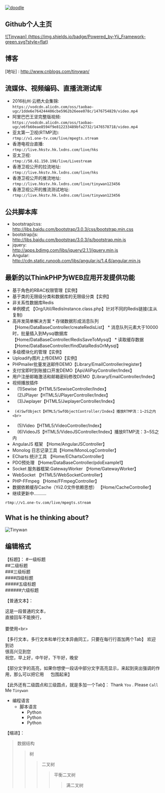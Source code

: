 [![doodle]][doodle-story]

[doodle]: https://www.google.com/logos/doodles/2016/googles-18th-birthday-5661535679545344-hp2x.gif "Google 18岁啦"
[doodle-story]: https://www.google.com.hk/search?q=Google

## Github个人主页
[![Tinywan] (https://img.shields.io/badge/Powered_by-Yii_Framework-green.svg?style=flat)](https://tinywan.github.io/)<br>

## 博客

[地址] : http://www.cnblogs.com/tinywan/

## 流媒体、视频编码、直播流测试库
*  2016杭州·云栖大会集锦:<br>
    `
    https://vodcdn.alicdn.com/oss/taobao-ugc/1dde6e764244406cbe5962b26eee078c/1476754829/video.mp4
    `
*  阿里巴巴王坚完整版视频:<br>
    `
    https://vodcdn.alicdn.com/oss/taobao-ugc/e6fb60eae8594f9e812233489bfa2732/1476578718/video.mp4
    `
*  亚太第一卫视(RTMP流):<br>
    `rtmp://v1.one-tv.com/live/mpegts.stream`
*  香港电视台直播:<br>
    `rtmp://live.hkstv.hk.lxdns.com/live/hks`
*  亚太卫视:<br>
    `rtmp://58.61.150.198/live/Livestream`
*  香港卫视公开的拉流地址:<br>
    `rtmp://live.hkstv.hk.lxdns.com/live/hks`
*  香港卫视公开的推流地址:<br>
    `rtmp://live.hkstv.hk.lxdns.com/live/tinywan123456`
*  香港卫视公开的推流测试地址:<br>
    `rtmp://live.hkstv.hk.lxdns.com/live/tinywan123456`

## 公共脚本库
*  bootstrap/css:<br>http://libs.baidu.com/bootstrap/3.0.3/css/bootstrap.min.css
*  bootstrap/js:<br>http://libs.baidu.com/bootstrap/3.0.3/js/bootstrap.min.js
*  jquery:<br>http://apps.bdimg.com/libs/jquery/2.1.1/jquery.min.js
*  Angular:<br>http://cdn.static.runoob.com/libs/angular.js/1.4.6/angular.min.js

## 最新的以ThinkPHP为WEB应用开发提供功能

*  基于角色的RBAC权限管理【实例】
*  基于类的无限级分类和数据库的无限级分类【实例】
*  非关系性数据库Redis
*  单例模式 【Org/Util/RedisInstance.class.php】针对不同的Redis链接(主从复制)
*  高并发简单解决方案
        * 存储数据形成消息队列 【Home/DataBaseController/createRedisList】
        * 消息队列元素大于10000时，批量插入到Mysql数据库 【Home/DataBaseController/RedisSaveToMysql】 
        * 读取缓存数据 【Home/DataBaseController/findDataRedisOrMysql】
*  多级模块化的管理【实例】
*  Uploadify图片上传DEMO【实例】
*  PHPmailer批量发送邮件DEMO【Library/EmailController/register】
*  支付宝即时到账接口开发DEMO【Api/AliPayController/Index】
*  用户注册邮箱激活和邮箱密码修改DEMO【Library/EmailController/Index】
*  视频播放插件
*      (1)Sewise【HTML5/SewiseController/Index】<br>
*      (2)JPlayer【HTML5/JPlayerController/Index】<br>
*      (3)Jwplayer【HTML5/JwplayerController/Index】<br>
*      (4)SwfObject【HTML5/SwfObjectController/Index】播放RTMP流：1~2S之内<br>
*      (5)Video【HTML5/VideoController/Index】<br>
*      (6)VideoJS【HTML5/VideoJSController/Index】播放RTMP流：3~5S之内<br>
*  AngularJS 框架 【Home/AngularJSController】
*  Monolog 日志记录工具【Home/MonoLogController】 
*  ECharts 统计工具 【Home/EChartsController】 
*  PDO预处理 【Home/DataBaseController/pdoExample1】 
*  Socket 服务器框架:GatewayWorker 【Home/GatewayWorker】 
*  WebSocket 【HTML5/WebSocketController】 
*  PHP-FFmpeg 【Home/FFmpegController】  
*  数据依赖缓存Cache（Yii2.0文件依赖思想） 【Home/CacheController】 
*  继续更新中..........
```
rtmp://v1.one-tv.com/live/mpegts.stream
```
## What is he thinking about?
![Tinywan](https://raw.githubusercontent.com/docker/dockercraft/master/docs/img/contribute.png)

## 编辑格式
【标题】：
#一级标题  
##二级标题  
###三级标题  
####四级标题  
#####五级标题  
######六级标题 

【普通文本】：

这是一段普通的文本，  
直接回车不能换行，<br>  
要使用\<br>

【多行文本，多行文本和单行文本异曲同工，只要在每行行首加两个Tab】
欢迎到访  
很高兴见到您  
祝您，早上好，中午好，下午好，晚安 

【部分文字的高亮，如果你想使一段话中部分文字高亮显示，来起到突出强调的作用，那么可以把它用 `  ` 包围起来】

【此外还有二级圆点和三级圆点，就是多加一个Tab】：
Thank `You` . Please `Call` Me `Tinywan`

* 编程语言
    * 脚本语言  
        * Python 
        * Python 
        * Python 


【缩进】：
>数据结构  
>>树  
>>>二叉树  
>>>>平衡二叉树  
>>>>>满二叉树 
